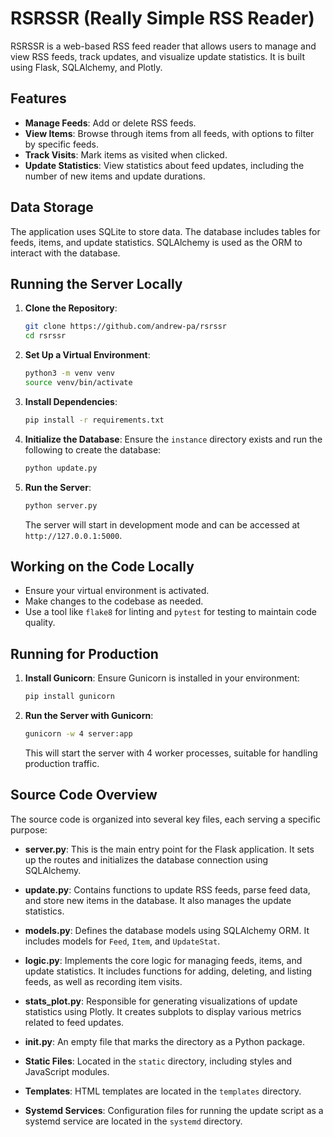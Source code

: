 # RSRSSR (Really Simple RSS Reader)

RSRSSR is a web-based RSS feed reader that allows users to manage and view RSS feeds, track updates, and visualize update statistics. It is built using Flask, SQLAlchemy, and Plotly.

## Features

- **Manage Feeds**: Add or delete RSS feeds.
- **View Items**: Browse through items from all feeds, with options to filter by specific feeds.
- **Track Visits**: Mark items as visited when clicked.
- **Update Statistics**: View statistics about feed updates, including the number of new items and update durations.

## Data Storage

The application uses SQLite to store data. The database includes tables for feeds, items, and update statistics. SQLAlchemy is used as the ORM to interact with the database.

## Running the Server Locally

1. **Clone the Repository**:
   ```bash
   git clone https://github.com/andrew-pa/rsrssr
   cd rsrssr
   ```

2. **Set Up a Virtual Environment**:
   ```bash
   python3 -m venv venv
   source venv/bin/activate
   ```

3. **Install Dependencies**:
   ```bash
   pip install -r requirements.txt
   ```

4. **Initialize the Database**:
   Ensure the `instance` directory exists and run the following to create the database:
   ```bash
   python update.py
   ```

5. **Run the Server**:
   ```bash
   python server.py
   ```

   The server will start in development mode and can be accessed at `http://127.0.0.1:5000`.

## Working on the Code Locally

- Ensure your virtual environment is activated.
- Make changes to the codebase as needed.
- Use a tool like `flake8` for linting and `pytest` for testing to maintain code quality.

## Running for Production

1. **Install Gunicorn**:
   Ensure Gunicorn is installed in your environment:
   ```bash
   pip install gunicorn
   ```

2. **Run the Server with Gunicorn**:
   ```bash
   gunicorn -w 4 server:app
   ```

   This will start the server with 4 worker processes, suitable for handling production traffic.

## Source Code Overview

The source code is organized into several key files, each serving a specific purpose:

- **server.py**: This is the main entry point for the Flask application. It sets up the routes and initializes the database connection using SQLAlchemy.

- **update.py**: Contains functions to update RSS feeds, parse feed data, and store new items in the database. It also manages the update statistics.

- **models.py**: Defines the database models using SQLAlchemy ORM. It includes models for `Feed`, `Item`, and `UpdateStat`.

- **logic.py**: Implements the core logic for managing feeds, items, and update statistics. It includes functions for adding, deleting, and listing feeds, as well as recording item visits.

- **stats_plot.py**: Responsible for generating visualizations of update statistics using Plotly. It creates subplots to display various metrics related to feed updates.

- **__init__.py**: An empty file that marks the directory as a Python package.

- **Static Files**: Located in the `static` directory, including styles and JavaScript modules.
- **Templates**: HTML templates are located in the `templates` directory.
- **Systemd Services**: Configuration files for running the update script as a systemd service are located in the `systemd` directory.
